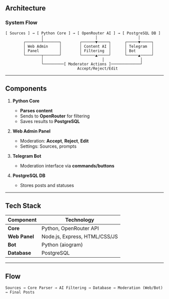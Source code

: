
## **Architecture**

### **System Flow**  
```plaintext
[ Sources ] → [ Python Core ] → [ OpenRouter AI ] → [ PostgreSQL DB ]
                │                       │                  │
        ┌───────┴───────┐        ┌──────▼─────┐      ┌─────▼─────┐
        │ Web Admin     │        │ Content AI │      │ Telegram  │
        │ Panel         │        │ Filtering  │      │ Bot       │
        └───────┬───────┘        └──────▲─────┘      └─────▲─────┘
                │                          │                │
                └─────────[ Moderator Actions ]─────────────┘
                                Accept/Reject/Edit
```

---

## **Components**

1. **Python Core**  
   - **Parses content**  
   - Sends to **OpenRouter** for filtering  
   - Saves results to **PostgreSQL**  

2. **Web Admin Panel**  
   - Moderation: **Accept**, **Reject**, **Edit**  
   - Settings: Sources, prompts  

3. **Telegram Bot**  
   - Moderation interface via **commands/buttons**  

4. **PostgreSQL DB**  
   - Stores posts and statuses  

---

## **Tech Stack**

| Component          | Technology          |
|---------------------|---------------------|
| **Core**           | Python, OpenRouter API |
| **Web Panel**      | Node.js, Express, HTML/CSS/JS |
| **Bot**            | Python (aiogram)    |
| **Database**       | PostgreSQL          |

---

## **Flow**  
```plaintext
Sources → Core Parser → AI Filtering → Database → Moderation (Web/Bot) → Final Posts
```
